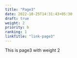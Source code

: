 ```yaml
---
title: "Page3"
date: 2022-10-25T14:31:43+05:30
draft: true
weight: 2
priority: b
ranking: 1
linkTitle: "link-page3"
---
```


This is page3 with weight 2
